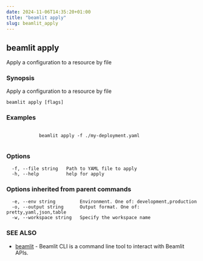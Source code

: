 ```yaml
---
date: 2024-11-06T14:35:20+01:00
title: "beamlit apply"
slug: beamlit_apply
---
```

## beamlit apply

Apply a configuration to a resource by file

### Synopsis

Apply a configuration to a resource by file

```
beamlit apply [flags]
```

### Examples

```

			beamlit apply -f ./my-deployment.yaml
		
```

### Options

```
  -f, --file string   Path to YAML file to apply
  -h, --help          help for apply
```

### Options inherited from parent commands

```
  -e, --env string         Environment. One of: development,production
  -o, --output string      Output format. One of: pretty,yaml,json,table
  -w, --workspace string   Specify the workspace name
```

### SEE ALSO

* [beamlit](beamlit.md)	 - Beamlit CLI is a command line tool to interact with Beamlit APIs.

